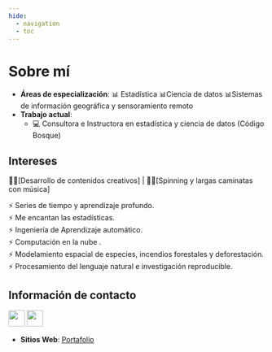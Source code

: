 ```yaml
---
hide:
  - navigation
  - toc
---
```



# Sobre mí

* **Áreas de especialización**: 📊 Estadística  📊Ciencia de datos 📊Sistemas de información geográfica y sensoramiento remoto
* **Trabajo actual**: 
    * 💻 Consultora e Instructora en estadística y ciencia de datos (Código Bosque)

## Intereses
👩‍💻[Desarrollo de contenidos  creativos]   | 🚴🚶[Spinning y largas caminatas con música]

⚡️ Series de tiempo y aprendizaje profundo.  <br>
⚡️ Me encantan las estadísticas. <br> 
⚡️ Ingeniería de Aprendizaje automático.  <br> 
⚡️ Computación en la nube . <br> 
⚡️ Modelamiento espacial de especies,  incendios forestales y deforestación. <br> 
⚡️ Procesamiento del lenguaje natural e investigación reproducible. <br> 

## Información de contacto

<p align="left"> 
<a href="https://github.com/CorinaDS" target="_blank" rel="noreferrer"><img src="https://icones.pro/wp-content/uploads/2021/06/icone-github-noir.png" width="32" height="32" /></a>
<a href="https://www.linkedin.com/in/cearth" target="_blank" rel="noreferrer"><img src="https://icones.pro/wp-content/uploads/2021/03/icone-linkedin-ronde-originale.png" width="32" height="32" /></a> 
</p>

- **Sitios Web**: [Portafolio](https://corinads.github.io/data-portfolio/)


